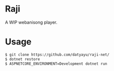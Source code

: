 # Raji

A WIP webanisong player.


# Usage

```sh
$ git clone https://github.com/datyayu/raji-net/
$ dotnet restore
$ ASPNETCORE_ENVIRONMENT=Development dotnet run
```

